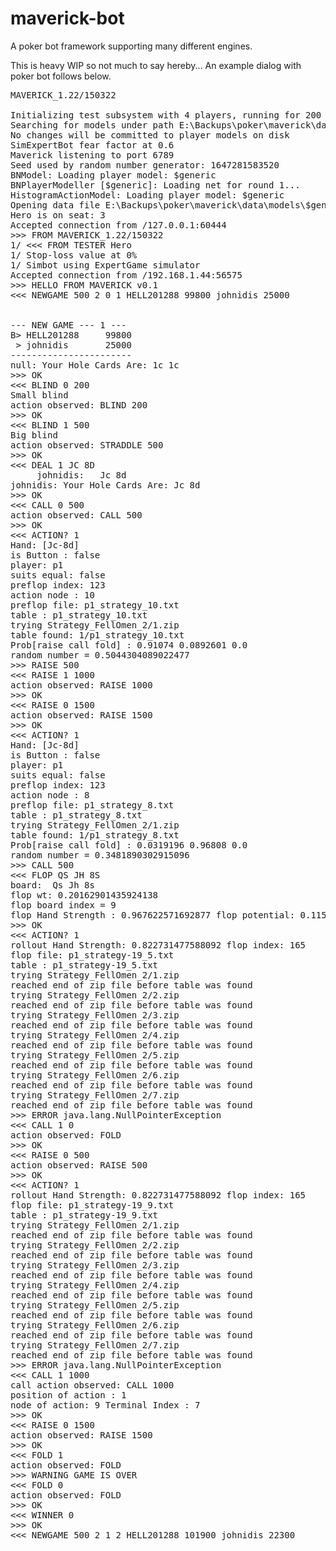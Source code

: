 # maverick-bot
A poker bot framework supporting many different engines.

This is heavy WIP so not much to say hereby... An example dialog with poker bot follows below.

<pre>
MAVERICK_1.22/150322

Initializing test subsystem with 4 players, running for 200 rounds.
Searching for models under path E:\Backups\poker\maverick\data\models
No changes will be committed to player models on disk
SimExpertBot fear factor at 0.6
Maverick listening to port 6789
Seed used by random number generator: 1647281583520
BNModel: Loading player model: $generic
BNPlayerModeller [$generic]: Loading net for round 1...
HistogramActionModel: Loading player model: $generic
Opening data file E:\Backups\poker\maverick\data\models\$generic\HistogramActionModel.raw
Hero is on seat: 3
Accepted connection from /127.0.0.1:60444
>>> FROM MAVERICK_1.22/150322
1/ <<< FROM TESTER Hero
1/ Stop-loss value at 0%
1/ Simbot using ExpertGame simulator
Accepted connection from /192.168.1.44:56575
>>> HELLO FROM MAVERICK v0.1
<<< NEWGAME 500 2 0 1 HELL201288 99800 johnidis 25000


--- NEW GAME --- 1 ---
B> HELL201288     99800
 > johnidis       25000
-----------------------
null: Your Hole Cards Are: 1c 1c
>>> OK
<<< BLIND 0 200
Small blind
action observed: BLIND 200
>>> OK
<<< BLIND 1 500
Big blind
action observed: STRADDLE 500
>>> OK
<<< DEAL 1 JC 8D
     johnidis:   Jc 8d
johnidis: Your Hole Cards Are: Jc 8d
>>> OK
<<< CALL 0 500
action observed: CALL 500
>>> OK
<<< ACTION? 1
Hand: [Jc-8d] 
is Button : false
player: p1
suits equal: false
preflop index: 123
action node : 10
preflop file: p1_strategy_10.txt
table : p1_strategy_10.txt
trying Strategy_FellOmen_2/1.zip
table found: 1/p1_strategy_10.txt
Prob[raise call fold] : 0.91074 0.0892601 0.0
random number = 0.5044304089022477
>>> RAISE 500
<<< RAISE 1 1000
action observed: RAISE 1000
>>> OK
<<< RAISE 0 1500
action observed: RAISE 1500
>>> OK
<<< ACTION? 1
Hand: [Jc-8d] 
is Button : false
player: p1
suits equal: false
preflop index: 123
action node : 8
preflop file: p1_strategy_8.txt
table : p1_strategy_8.txt
trying Strategy_FellOmen_2/1.zip
table found: 1/p1_strategy_8.txt
Prob[raise call fold] : 0.0319196 0.96808 0.0
random number = 0.3481890302915096
>>> CALL 500
<<< FLOP QS JH 8S
board:  Qs Jh 8s
flop wt: 0.20162901435924138
flop board index = 9
flop Hand Strength : 0.967622571692877 flop potential: 0.11555555555555555 flop negative potential : 0.15360584815651737
>>> OK
<<< ACTION? 1
rollout Hand Strength: 0.822731477588092 flop index: 165
flop file: p1_strategy-19_5.txt
table : p1_strategy-19_5.txt
trying Strategy_FellOmen_2/1.zip
reached end of zip file before table was found
trying Strategy_FellOmen_2/2.zip
reached end of zip file before table was found
trying Strategy_FellOmen_2/3.zip
reached end of zip file before table was found
trying Strategy_FellOmen_2/4.zip
reached end of zip file before table was found
trying Strategy_FellOmen_2/5.zip
reached end of zip file before table was found
trying Strategy_FellOmen_2/6.zip
reached end of zip file before table was found
trying Strategy_FellOmen_2/7.zip
reached end of zip file before table was found
>>> ERROR java.lang.NullPointerException
<<< CALL 1 0
action observed: FOLD
>>> OK
<<< RAISE 0 500
action observed: RAISE 500
>>> OK
<<< ACTION? 1
rollout Hand Strength: 0.822731477588092 flop index: 165
flop file: p1_strategy-19_9.txt
table : p1_strategy-19_9.txt
trying Strategy_FellOmen_2/1.zip
reached end of zip file before table was found
trying Strategy_FellOmen_2/2.zip
reached end of zip file before table was found
trying Strategy_FellOmen_2/3.zip
reached end of zip file before table was found
trying Strategy_FellOmen_2/4.zip
reached end of zip file before table was found
trying Strategy_FellOmen_2/5.zip
reached end of zip file before table was found
trying Strategy_FellOmen_2/6.zip
reached end of zip file before table was found
trying Strategy_FellOmen_2/7.zip
reached end of zip file before table was found
>>> ERROR java.lang.NullPointerException
<<< CALL 1 1000
call action observed: CALL 1000
position of action : 1
node of action: 9 Terminal Index : 7
>>> OK
<<< RAISE 0 1500
action observed: RAISE 1500
>>> OK
<<< FOLD 1
action observed: FOLD
>>> WARNING GAME IS OVER
<<< FOLD 0
action observed: FOLD
>>> OK
<<< WINNER 0
>>> OK
<<< NEWGAME 500 2 1 2 HELL201288 101900 johnidis 22300
</pre>
